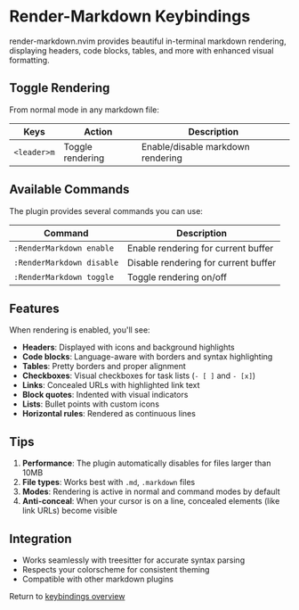 # Render-Markdown Keybindings

render-markdown.nvim provides beautiful in-terminal markdown rendering, displaying headers, code blocks, tables, and more with enhanced visual formatting.

## Toggle Rendering

From normal mode in any markdown file:

| Keys | Action | Description |
|------|--------|-------------|
| `<leader>m` | Toggle rendering | Enable/disable markdown rendering |

## Available Commands

The plugin provides several commands you can use:

| Command | Description |
|---------|-------------|
| `:RenderMarkdown enable` | Enable rendering for current buffer |
| `:RenderMarkdown disable` | Disable rendering for current buffer |
| `:RenderMarkdown toggle` | Toggle rendering on/off |

## Features

When rendering is enabled, you'll see:

- **Headers**: Displayed with icons and background highlights
- **Code blocks**: Language-aware with borders and syntax highlighting
- **Tables**: Pretty borders and proper alignment
- **Checkboxes**: Visual checkboxes for task lists (`- [ ]` and `- [x]`)
- **Links**: Concealed URLs with highlighted link text
- **Block quotes**: Indented with visual indicators
- **Lists**: Bullet points with custom icons
- **Horizontal rules**: Rendered as continuous lines

## Tips

1. **Performance**: The plugin automatically disables for files larger than 10MB
2. **File types**: Works best with `.md`, `.markdown` files
3. **Modes**: Rendering is active in normal and command modes by default
4. **Anti-conceal**: When your cursor is on a line, concealed elements (like link URLs) become visible

## Integration

- Works seamlessly with treesitter for accurate syntax parsing
- Respects your colorscheme for consistent theming
- Compatible with other markdown plugins

Return to [keybindings overview](./README.md)